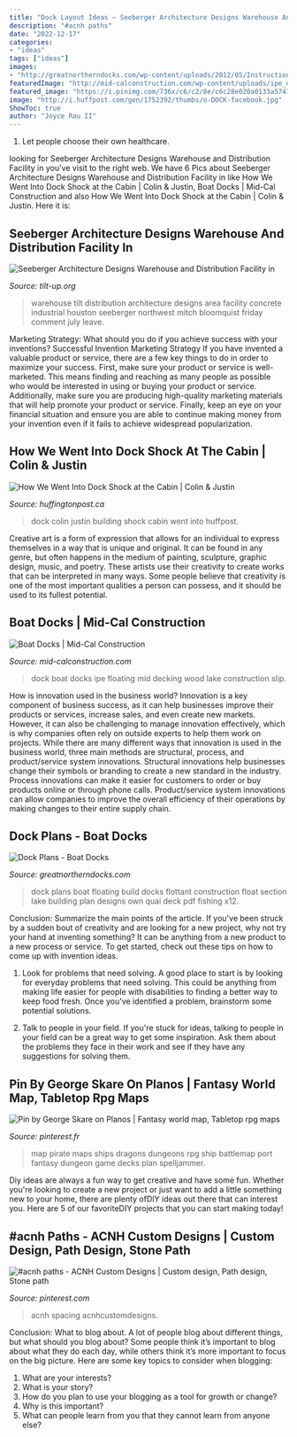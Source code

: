 ```yaml
---
title: "Dock Layout Ideas ~ Seeberger Architecture Designs Warehouse And Distribution Facility In"
description: "#acnh paths"
date: "2022-12-17"
categories:
- "ideas"
tags: ["ideas"]
images:
- "http://greatnortherndocks.com/wp-content/uploads/2012/05/Instructions6x12GND.png"
featuredImage: "http://mid-calconstruction.com/wp-content/uploads/ipe_dock.jpg"
featured_image: "https://i.pinimg.com/736x/c6/c2/8e/c6c28e020a0133a57477609f6974b3ae.jpg"
image: "http://i.huffpost.com/gen/1752392/thumbs/o-DOCK-facebook.jpg"
ShowToc: true
author: "Joyce Rau II"
---
```



1. Let people choose their own healthcare.

	

		
looking for Seeberger Architecture Designs Warehouse and Distribution Facility in you've visit to the right web. We have 6 Pics about Seeberger Architecture Designs Warehouse and Distribution Facility in like How We Went Into Dock Shock at the Cabin | Colin &amp; Justin, Boat Docks | Mid-Cal Construction and also How We Went Into Dock Shock at the Cabin | Colin &amp; Justin. Here it is:
		
    
## Seeberger Architecture Designs Warehouse And Distribution Facility In

<img loading=lazy src="http://tilt-up.org/tilt-uptoday/wp-content/uploads/2015/07/SeeHou.jpg" onerror="this.onerror=null;this.src='https://tse2.mm.bing.net/th?id=OIP.qngAatuQwQ25LNK4JbesBgHaDQ&amp;pid=15.1';" alt="Seeberger Architecture Designs Warehouse and Distribution Facility in">

_Source: tilt-up.org_

>warehouse tilt distribution architecture designs area facility concrete industrial houston seeberger northwest mitch bloomquist friday comment july leave. 

	

Marketing Strategy: What should you do if you achieve success with your inventions?
Successful Invention Marketing Strategy
If you have invented a valuable product or service, there are a few key things to do in order to maximize your success. First, make sure your product or service is well-marketed. This means finding and reaching as many people as possible who would be interested in using or buying your product or service. Additionally, make sure you are producing high-quality marketing materials that will help promote your product or service. Finally, keep an eye on your financial situation and ensure you are able to continue making money from your invention even if it fails to achieve widespread popularization.

    
## How We Went Into Dock Shock At The Cabin | Colin &amp; Justin

<img loading=lazy src="http://i.huffpost.com/gen/1752392/thumbs/o-DOCK-facebook.jpg" onerror="this.onerror=null;this.src='https://tse2.mm.bing.net/th?id=OIP.DIv8HIKI3Mzj0wK-EOQR9AHaDt&amp;pid=15.1';" alt="How We Went Into Dock Shock at the Cabin | Colin &amp; Justin">

_Source: huffingtonpost.ca_

>dock colin justin building shock cabin went into huffpost. 

	

Creative art is a form of expression that allows for an individual to express themselves in a way that is unique and original. It can be found in any genre, but often happens in the medium of painting, sculpture, graphic design, music, and poetry. These artists use their creativity to create works that can be interpreted in many ways. Some people believe that creativity is one of the most important qualities a person can possess, and it should be used to its fullest potential.

    
## Boat Docks | Mid-Cal Construction

<img loading=lazy src="http://mid-calconstruction.com/wp-content/uploads/ipe_dock.jpg" onerror="this.onerror=null;this.src='https://tse4.mm.bing.net/th?id=OIP.Hld25HAj_Vgj2s8HT9g39gHaFj&amp;pid=15.1';" alt="Boat Docks | Mid-Cal Construction">

_Source: mid-calconstruction.com_

>dock boat docks ipe floating mid decking wood lake construction slip. 

	

How is innovation used in the business world?
Innovation is a key component of business success, as it can help businesses improve their products or services, increase sales, and even create new markets. However, it can also be challenging to manage innovation effectively, which is why companies often rely on outside experts to help them work on projects. 
While there are many different ways that innovation is used in the business world, three main methods are structural, process, and product/service system innovations. Structural innovations help businesses change their symbols or branding to create a new standard in the industry. Process innovations can make it easier for customers to order or buy products online or through phone calls. Product/service system innovations can allow companies to improve the overall efficiency of their operations by making changes to their entire supply chain.

    
## Dock Plans - Boat Docks

<img loading=lazy src="http://greatnortherndocks.com/wp-content/uploads/2012/05/Instructions6x12GND.png" onerror="this.onerror=null;this.src='https://tse1.mm.bing.net/th?id=OIP.7LsH-yQSGnfsxlXCNZIolAHaJt&amp;pid=15.1';" alt="Dock Plans - Boat Docks">

_Source: greatnortherndocks.com_

>dock plans boat floating build docks flottant construction float section lake building plan designs own quai deck pdf fishing x12. 

	

Conclusion: Summarize the main points of the article.
If you've been struck by a sudden bout of creativity and are looking for a new project, why not try your hand at inventing something? It can be anything from a new product to a new process or service. To get started, check out these tips on how to come up with invention ideas.
1. Look for problems that need solving. A good place to start is by looking for everyday problems that need solving. This could be anything from making life easier for people with disabilities to finding a better way to keep food fresh. Once you've identified a problem, brainstorm some potential solutions.

2. Talk to people in your field. If you're stuck for ideas, talking to people in your field can be a great way to get some inspiration. Ask them about the problems they face in their work and see if they have any suggestions for solving them.

    
## Pin By George Skare On Planos | Fantasy World Map, Tabletop Rpg Maps

<img loading=lazy src="https://i.pinimg.com/736x/fc/36/e1/fc36e1bf06e23514e0754aaae34ca989--pirate-maps-dragons.jpg" onerror="this.onerror=null;this.src='https://tse1.mm.bing.net/th?id=OIP.WYBr3-lgXYxkYZe-wSU0kwHaKe&amp;pid=15.1';" alt="Pin by George Skare on Planos | Fantasy world map, Tabletop rpg maps">

_Source: pinterest.fr_

>map pirate maps ships dragons dungeons rpg ship battlemap port fantasy dungeon game decks plan spelljammer. 

	

Diy ideas are always a fun way to get creative and have some fun. Whether you're looking to create a new project or just want to add a little something new to your home, there are plenty ofDIY ideas out there that can interest you. Here are 5 of our favoriteDIY projects that you can start making today!

    
## #acnh Paths - ACNH Custom Designs | Custom Design, Path Design, Stone Path

<img loading=lazy src="https://i.pinimg.com/736x/c6/c2/8e/c6c28e020a0133a57477609f6974b3ae.jpg" onerror="this.onerror=null;this.src='https://tse1.mm.bing.net/th?id=OIP.-V4WYORa2YYIPd2wjrsNNwHaEK&amp;pid=15.1';" alt="#acnh paths - ACNH Custom Designs | Custom design, Path design, Stone path">

_Source: pinterest.com_

>acnh spacing acnhcustomdesigns. 

	

Conclusion: What to blog about.
A lot of people blog about different things, but what should you blog about? Some people think it’s important to blog about what they do each day, while others think it’s more important to focus on the big picture. Here are some key topics to consider when blogging:
1. What are your interests? 
2. What is your story? 
3. How do you plan to use your blogging as a tool for growth or change? 
4. Why is this important? 
5. What can people learn from you that they cannot learn from anyone else?

